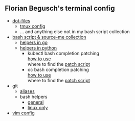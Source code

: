 ## Florian Begusch's terminal config

* [dot-files](https://github.com/florianbegusch/dot-files)
  * [tmux config](https://github.com/florianbegusch/dot-files/blob/master/.tmux.conf)
  * ... and anything else not in my bash script collection
* [bash script & source-me collection](https://github.com/florianbegusch/scripts)
  * [helpers in go](https://github.com/florianbegusch/golang-tools)
  * [helpers in python](https://github.com/florianbegusch/python-tools)
    * kubectl bash completion patching  
      [how to use](https://github.com/florianbegusch/dot-files/blob/4e18b3dce989972213431b57d096b3b6ca10d3d0/.bashrc#L124)  
      where to find the [patch script](https://github.com/florianbegusch/python-tools/tree/master/kubectl-client)
    * oc bash completion patching  
      [how to use](https://github.com/florianbegusch/dot-files/blob/4e18b3dce989972213431b57d096b3b6ca10d3d0/.bashrc#L137)  
      where to find the [patch script](https://github.com/florianbegusch/python-tools/tree/master/oc-client)
* git
  * [aliases](https://github.com/florianbegusch/dot-files/blob/a2e4b1cc6bfe470d1c75760cb59665fec2b5c1ca/.gitconfig#L13)
  * bash helpers
    * [general](https://github.com/florianbegusch/scripts/blob/3ac0081bbf178b4f9e630513e51c87bd8eee7527/source-me/posix-compliant-shells.sh#L589)
    * [linux only](https://github.com/florianbegusch/scripts/blob/703963f7ace80a5b61e182b09cb0884e547be436/source-me/linux/posix-compliant-shells.sh#L179)
* [vim config](https://github.com/florianbegusch/vim-config)
